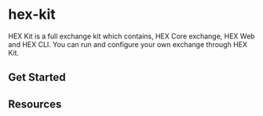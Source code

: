 # hex-kit
HEX Kit is a full exchange kit which contains, HEX Core exchange, HEX Web and HEX CLI. You can run and configure your own exchange through HEX Kit.

## Get Started

## Resources
